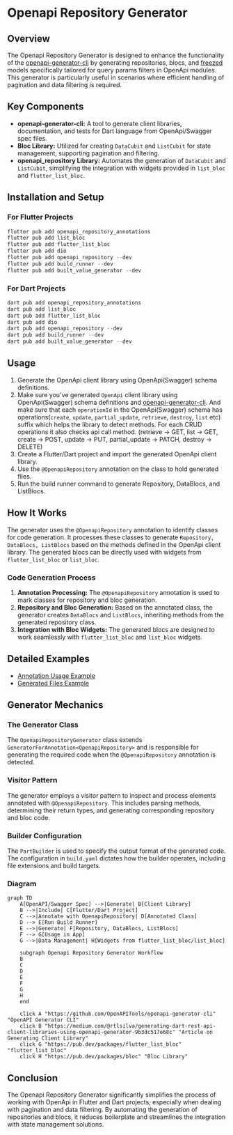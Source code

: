 # Openapi Repository Generator

## Overview

The Openapi Repository Generator is designed to enhance the functionality of the [openapi-generator-cli](https://github.com/OpenAPITools/openapi-generator-cli) by generating repositories, blocs, and [freezed](https://pub.dev/packages/freezed) models specifically tailored for query params filters in OpenApi modules. This generator is particularly useful in scenarios where efficient handling of pagination and data filtering is required.

## Key Components

- **openapi-generator-cli:** A tool to generate client libraries, documentation, and tests for Dart language from OpenApi/Swagger spec files.
- **Bloc Library:** Utilized for creating `DataCubit` and `ListCubit` for state management, supporting pagination and filtering.
- **openapi_repository Library:** Automates the generation of `DataCubit` and `ListCubit`, simplifying the integration with widgets provided in `list_bloc` and `flutter_list_bloc`.

## Installation and Setup

### For Flutter Projects

```Dart
flutter pub add openapi_repository_annotations
flutter pub add list_bloc
flutter pub add flutter_list_bloc
flutter pub add dio
flutter pub add openapi_repository --dev
flutter pub add build_runner --dev
flutter pub add built_value_generator --dev
```

### For Dart Projects

```Dart
dart pub add openapi_repository_annotations
dart pub add list_bloc
dart pub add flutter_list_bloc
dart pub add dio
dart pub add openapi_repository --dev
dart pub add build_runner --dev
dart pub add built_value_generator --dev
```

## Usage

1. Generate the OpenApi client library using OpenApi(Swagger) schema definitions.
2. Make sure you've generated `OpenApi` client library using OpenApi(Swagger) schema definitions and [openapi-generator-cli](https://github.com/OpenAPITools/openapi-generator-cli). And make sure that each `operationId` in the OpenApi(Swagger) schema has operations(`create`, `update`, `partial_update`, `retrieve`, `destroy`, `list` etc) suffix which helps the library to detect methods. For each CRUD operations it also checks api call method. (retrieve -> GET, list -> GET, create -> POST, update -> PUT, partial_update -> PATCH, destroy -> DELETE)
3. Create a Flutter/Dart project and import the generated OpenApi client library.
4. Use the `@OpenapiRepository` annotation on the class to hold generated files.
5. Run the build runner command to generate Repository, DataBlocs, and ListBlocs.

## How It Works

The generator uses the `@OpenapiRepository` annotation to identify classes for code generation. It processes these classes to generate `Repository, DataBlocs, ListBlocs` based on the methods defined in the OpenApi client library. The generated blocs can be directly used with widgets from `flutter_list_bloc` or `list_bloc`.

### Code Generation Process

1. **Annotation Processing:** The `@OpenapiRepository` annotation is used to mark classes for repository and bloc generation.
2. **Repository and Bloc Generation:** Based on the annotated class, the generator creates `DataBlocs` and `ListBlocs`, inheriting methods from the generated repository class.
3. **Integration with Bloc Widgets:** The generated blocs are designed to work seamlessly with `flutter_list_bloc` and `list_bloc` widgets.

## Detailed Examples

- [Annotation Usage Example](https://github.com/djangoflow/demo-flutter/blob/main/packages/demo/lib/data/api_repository/api_repository.dart)
- [Generated Files Example](https://github.com/djangoflow/demo-flutter/blob/main/packages/demo/lib/data/api_repository/api_repository.openapi.dart)

## Generator Mechanics

### The Generator Class

The `OpenapiRepositoryGenerator` class extends `GeneratorForAnnotation<OpenapiRepository>` and is responsible for generating the required code when the `@OpenapiRepository` annotation is detected.

### Visitor Pattern

The generator employs a visitor pattern to inspect and process elements annotated with `@OpenapiRepository`. This includes parsing methods, determining their return types, and generating corresponding repository and bloc code.

### Builder Configuration

The `PartBuilder` is used to specify the output format of the generated code. The configuration in `build.yaml` dictates how the builder operates, including file extensions and build targets.

### Diagram

```mermaid
graph TD
    A[OpenAPI/Swagger Spec] -->|Generate| B[Client Library]
    B -->|Include| C[Flutter/Dart Project]
    C -->|Annotate with OpenapiRepository| D[Annotated Class]
    D --> E[Run Build Runner]
    E -->|Generate| F[Repository, DataBlocs, ListBlocs]
    F --> G[Usage in App]
    G -->|Data Management| H[Widgets from flutter_list_bloc/list_bloc]

    subgraph Openapi Repository Generator Workflow
    B
    C
    D
    E
    F
    G
    H
    end

    click A "https://github.com/OpenAPITools/openapi-generator-cli" "OpenAPI Generator CLI"
    click B "https://medium.com/@rtlsilva/generating-dart-rest-api-client-libraries-using-openapi-generator-9b3dc517e68c" "Article on Generating Client Library"
    click G "https://pub.dev/packages/flutter_list_bloc" "flutter_list_bloc"
    click H "https://pub.dev/packages/bloc" "Bloc Library"
```

## Conclusion

The Openapi Repository Generator significantly simplifies the process of working with OpenApi in Flutter and Dart projects, especially when dealing with pagination and data filtering. By automating the generation of repositories and blocs, it reduces boilerplate and streamlines the integration with state management solutions.

